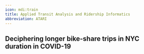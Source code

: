 ```yaml
---
icon: mdi:train
title: Applied Transit Analysis and Ridership Informatics
abbreviation: ATARI
---
```

## Deciphering longer bike-share trips in NYC duration in COVID-19
